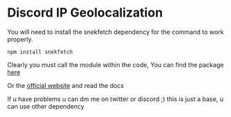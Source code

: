 # Discord IP Geolocalization

You will need to install the snekfetch dependency for the command to work properly.

```
npm install snekfetch
```
Clearly you must call the module within the code, You can find the package [here](https://www.npmjs.com/package/snekfetch)

Or the [official website](https://snekfetch.js.org) and read the docs

If u have problems u can dm me on twitter or discord ;)
this is just a base, u can use other dependency 
